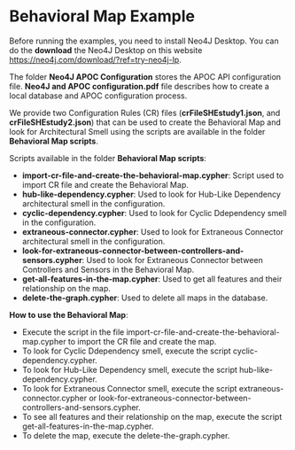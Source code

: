 # Behavioral Map Example

Before running the examples, you need to install Neo4J Desktop. You can do the **download** the Neo4J Desktop on this website https://neo4j.com/download/?ref=try-neo4j-lp.

The folder **Neo4J APOC Configuration** stores the APOC API configuration file.
**Neo4J and APOC configuration.pdf** file describes how to create a local database and APOC configuration process.

We provide two Configuration Rules (CR) files (**crFileSHEstudy1.json**, and **crFileSHEstudy2.json**) that can be used to create the Behavioral Map and look for Architectural Smell using the scripts are available in the folder **Behavioral Map scripts**.

Scripts available in the folder **Behavioral Map scripts**:
- **import-cr-file-and-create-the-behavioral-map.cypher**: Script used to import CR file and create the Behavioral Map.
- **hub-like-dependency.cypher**: Used to look for Hub-Like Dependency architectural smell in the configuration.
- **cyclic-dependency.cypher**: Used to look for Cyclic Ddependency smell in the configuration.
- **extraneous-connector.cypher**: Used to look for Extraneous Connector architectural smell in the configuration.
- **look-for-extraneous-connector-between-controllers-and-sensors.cypher**: Used to look for Extraneous Connector between Controllers and Sensors in the Behavioral Map.
- **get-all-features-in-the-map.cypher**: Used to get all features and their relationship on the map.
- **delete-the-graph.cypher**: Used to delete all maps in the database.

**How to use the Behavioral Map**: 
- Execute the script in the file import-cr-file-and-create-the-behavioral-map.cypher to import the CR file and create the map.
- To look for Cyclic Ddependency smell, execute the script cyclic-dependency.cypher.
- To look for Hub-Like Dependency smell, execute the script hub-like-dependency.cypher.
- To look for Extraneous Connector smell, execute the script  extraneous-connector.cypher or look-for-extraneous-connector-between-controllers-and-sensors.cypher.
- To see all features and their relationship on the map, execute the script get-all-features-in-the-map.cypher.
- To delete the map, execute the delete-the-graph.cypher.
